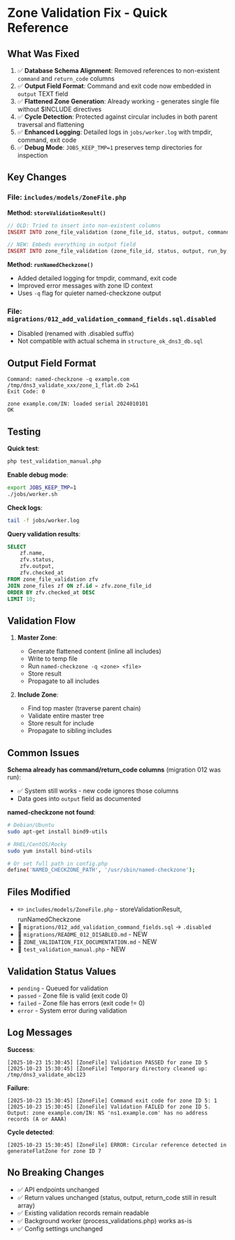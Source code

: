 # Zone Validation Fix - Quick Reference

## What Was Fixed

1. ✅ **Database Schema Alignment**: Removed references to non-existent `command` and `return_code` columns
2. ✅ **Output Field Format**: Command and exit code now embedded in `output` TEXT field
3. ✅ **Flattened Zone Generation**: Already working - generates single file without $INCLUDE directives
4. ✅ **Cycle Detection**: Protected against circular includes in both parent traversal and flattening
5. ✅ **Enhanced Logging**: Detailed logs in `jobs/worker.log` with tmpdir, command, exit code
6. ✅ **Debug Mode**: `JOBS_KEEP_TMP=1` preserves temp directories for inspection

## Key Changes

### File: `includes/models/ZoneFile.php`

**Method: `storeValidationResult()`**
```php
// OLD: Tried to insert into non-existent columns
INSERT INTO zone_file_validation (zone_file_id, status, output, command, return_code, run_by, checked_at)

// NEW: Embeds everything in output field
INSERT INTO zone_file_validation (zone_file_id, status, output, run_by, checked_at)
```

**Method: `runNamedCheckzone()`**
- Added detailed logging for tmpdir, command, exit code
- Improved error messages with zone ID context
- Uses `-q` flag for quieter named-checkzone output

### File: `migrations/012_add_validation_command_fields.sql.disabled`
- Disabled (renamed with .disabled suffix)
- Not compatible with actual schema in `structure_ok_dns3_db.sql`

## Output Field Format

```
Command: named-checkzone -q example.com /tmp/dns3_validate_xxx/zone_1_flat.db 2>&1
Exit Code: 0

zone example.com/IN: loaded serial 2024010101
OK
```

## Testing

**Quick test**:
```bash
php test_validation_manual.php
```

**Enable debug mode**:
```bash
export JOBS_KEEP_TMP=1
./jobs/worker.sh
```

**Check logs**:
```bash
tail -f jobs/worker.log
```

**Query validation results**:
```sql
SELECT 
    zf.name,
    zfv.status,
    zfv.output,
    zfv.checked_at
FROM zone_file_validation zfv
JOIN zone_files zf ON zf.id = zfv.zone_file_id
ORDER BY zfv.checked_at DESC
LIMIT 10;
```

## Validation Flow

1. **Master Zone**:
   - Generate flattened content (inline all includes)
   - Write to temp file
   - Run `named-checkzone -q <zone> <file>`
   - Store result
   - Propagate to all includes

2. **Include Zone**:
   - Find top master (traverse parent chain)
   - Validate entire master tree
   - Store result for include
   - Propagate to sibling includes

## Common Issues

**Schema already has command/return_code columns** (migration 012 was run):
- ✅ System still works - new code ignores those columns
- Data goes into `output` field as documented

**named-checkzone not found**:
```bash
# Debian/Ubuntu
sudo apt-get install bind9-utils

# RHEL/CentOS/Rocky
sudo yum install bind-utils

# Or set full path in config.php
define('NAMED_CHECKZONE_PATH', '/usr/sbin/named-checkzone');
```

## Files Modified

- ✏️ `includes/models/ZoneFile.php` - storeValidationResult, runNamedCheckzone
- 🚫 `migrations/012_add_validation_command_fields.sql` → `.disabled`
- 📄 `migrations/README_012_DISABLED.md` - NEW
- 📄 `ZONE_VALIDATION_FIX_DOCUMENTATION.md` - NEW
- 📄 `test_validation_manual.php` - NEW

## Validation Status Values

- `pending` - Queued for validation
- `passed` - Zone file is valid (exit code 0)
- `failed` - Zone file has errors (exit code != 0)
- `error` - System error during validation

## Log Messages

**Success**:
```
[2025-10-23 15:30:45] [ZoneFile] Validation PASSED for zone ID 5
[2025-10-23 15:30:45] [ZoneFile] Temporary directory cleaned up: /tmp/dns3_validate_abc123
```

**Failure**:
```
[2025-10-23 15:30:45] [ZoneFile] Command exit code for zone ID 5: 1
[2025-10-23 15:30:45] [ZoneFile] Validation FAILED for zone ID 5. Output: zone example.com/IN: NS 'ns1.example.com' has no address records (A or AAAA)
```

**Cycle detected**:
```
[2025-10-23 15:30:45] [ZoneFile] ERROR: Circular reference detected in generateFlatZone for zone ID 7
```

## No Breaking Changes

- ✅ API endpoints unchanged
- ✅ Return values unchanged (status, output, return_code still in result array)
- ✅ Existing validation records remain readable
- ✅ Background worker (process_validations.php) works as-is
- ✅ Config settings unchanged
